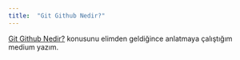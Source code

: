 ```yaml
---
title:  "Git Github Nedir?"
---
```


<a href="https://ahmeturganci.medium.com/git-github-nedir-1cd2d1c35d45" target="_blank">Git Github Nedir?</a> konusunu elimden geldiğince anlatmaya çalıştığım medium yazım.

